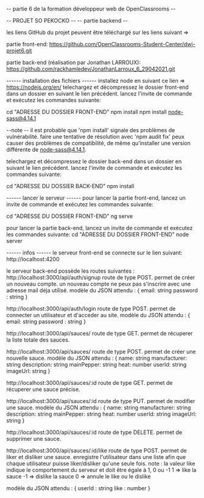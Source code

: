 -- partie 6 de la formation développeur web de OpenClassrooms --

-- PROJET SO PEKOCKO --
-- partie backend --



les liens GitHub du projet peuvent être téléchargé sur les liens suivant =>

partie front-end:
https://github.com/OpenClassrooms-Student-Center/dwj-projet6.git

partie back-end (réalisation par Jonathan LARROUX):
https://github.com/rackhamledev/JonathanLarroux_6_29042021.git



------ installation des fichiers ------
installez node en suivant ce lien => https://nodejs.org/en/
telechargez et décompressez le dossier front-end dans un dossier en suivant le lien précédent.
lancez l'invite de commande et exécutez les commandes suivante:

cd "ADRESSE DU DOSSIER FRONT-END"
npm install
npm install node-sass@4.14.1 

--note --
il est probable que 'npm install' signale des problèmes de vulnérabilité. 
faire une tentative de résolution avec 'npm audit fix' peux causer des problèmes de compatibilité, 
de même qu'installer une version différente de node-sass@4.14.1.


telechargez et décompressez le dossier back-end dans un dossier en suivant le lien précédent.
lancez l'invite de commande et exécutez les commandes suivante:

cd "ADRESSE DU DOSSIER BACK-END"
npm install


------ lancer le serveur ------
pour lancer la partie front-end, lancez un invite de commande et exécutez les commandes suivante:

cd "ADRESSE DU DOSSIER FRONT-END"
ng serve

pour lancer la partie back-end, lancez un invite de commande et exécutez les commandes suivante:
cd "ADRESSE DU DOSSIER FRONT-END"
node server



------ infos ------
le serveur front-end se connecte sur le lien suivant:
http://localhost:4200


le serveur back-end possède les routes suivantes :
http://localhost:3000/api/auth/signup
route de type POST. permet de créer un nouveau compte. un nouveau compte ne peux pas s'inscrire avec une adresse mail déja utilisé.
modèle du JSON attendu :
{
    email: string
    password : string
}

http://localhost:3000/api/auth/login
route de type POST. permet de connecter un utilisateur et d'acceder au site.
modèle du JSON attendu :
{
    email: string
    password : string
}

http://localhost:3000/api/sauces/
route de type GET. permet de récuperer la liste totale des sauces.

http://localhost:3000/api/sauces/
route de type POST. permet de créer une nouvelle sauce.
modèle du JSON attendu :
{
    name: string
    manufacturer: string
    description: string
    mainPepper: string
    heat: number
    userId: string
    imageUrl: string 
}

http://localhost:3000/api/sauces/:id
route de type GET. permet de récuperer une sauce précise.

http://localhost:3000/api/sauces/:id
route de type PUT. permet de modifier une sauce.
modèle du JSON attendu :
{
    name: string
    manufacturer: string
    description: string
    mainPepper: string
    heat: number
    userId: string
    imageUrl: string 
}

http://localhost:3000/api/sauces/:id
route de type DELETE. permet de supprimer une sauce.

http://localhost:3000/api/sauces/:id/like
route de type POST. permet de liker et disliker une sauce. enregistre l'utilisateur dans une liste afin que chaque utilisateur puisse liker/disliker qu'une seule fois.
note : la valeur like indique le comportement du serveur et doit être égale à 1, 0 ou -1
1 => like la sauce
-1 => dislike la sauce
0 => annule le like ou le dislike

modèle du JSON attendu :
{
    userId : string
    like : number
}